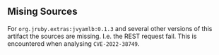 ## Mising Sources


For `org.jruby.extras:jvyamlb:0.1.3` and several other versions of this artifact the sources are missing. I.e. the REST request fail. This is encountered when analysing `CVE-2022-38749`. 


